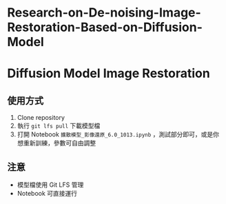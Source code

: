 # Research-on-De-noising-Image-Restoration-Based-on-Diffusion-Model

# Diffusion Model Image Restoration

## 使用方式
1. Clone repository
2. 執行 `git lfs pull` 下載模型檔
3. 打開 Notebook `擴散模型_影像還原_6.0_1013.ipynb` ，測試部分即可，或是你想重新訓練，參數可自由調整
   
## 注意
- 模型檔使用 Git LFS 管理
- Notebook 可直接運行
